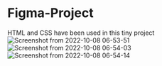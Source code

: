 # Figma-Project
HTML and CSS  have been used in this tiny project
![Screenshot from 2022-10-08 06-53-51](https://user-images.githubusercontent.com/98875003/194680782-8552891c-7e2c-4d17-8bc4-b9bd46df7861.png)
![Screenshot from 2022-10-08 06-54-03](https://user-images.githubusercontent.com/98875003/194680791-4b2c1c94-1e03-456e-b910-91d067d5ec33.png)
![Screenshot from 2022-10-08 06-54-14](https://user-images.githubusercontent.com/98875003/194680794-b1154ff5-a1f2-43eb-88da-2e124a3ed3e6.png)
